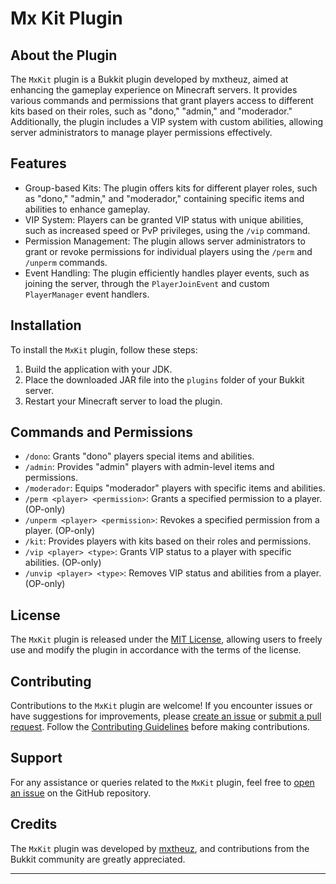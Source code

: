 # Mx Kit Plugin

## About the Plugin

The `MxKit` plugin is a Bukkit plugin developed by mxtheuz, aimed at enhancing the gameplay experience on Minecraft servers. It provides various commands and permissions that grant players access to different kits based on their roles, such as "dono," "admin," and "moderador." Additionally, the plugin includes a VIP system with custom abilities, allowing server administrators to manage player permissions effectively.

## Features

- Group-based Kits: The plugin offers kits for different player roles, such as "dono," "admin," and "moderador," containing specific items and abilities to enhance gameplay.
- VIP System: Players can be granted VIP status with unique abilities, such as increased speed or PvP privileges, using the `/vip` command.
- Permission Management: The plugin allows server administrators to grant or revoke permissions for individual players using the `/perm` and `/unperm` commands.
- Event Handling: The plugin efficiently handles player events, such as joining the server, through the `PlayerJoinEvent` and custom `PlayerManager` event handlers.

## Installation

To install the `MxKit` plugin, follow these steps:

1. Build the application with your JDK.
2. Place the downloaded JAR file into the `plugins` folder of your Bukkit server.
3. Restart your Minecraft server to load the plugin.

## Commands and Permissions

- `/dono`: Grants "dono" players special items and abilities.
- `/admin`: Provides "admin" players with admin-level items and permissions.
- `/moderador`: Equips "moderador" players with specific items and abilities.
- `/perm <player> <permission>`: Grants a specified permission to a player. (OP-only)
- `/unperm <player> <permission>`: Revokes a specified permission from a player. (OP-only)
- `/kit`: Provides players with kits based on their roles and permissions.
- `/vip <player> <type>`: Grants VIP status to a player with specific abilities. (OP-only)
- `/unvip <player> <type>`: Removes VIP status and abilities from a player. (OP-only)

## License

The `MxKit` plugin is released under the [MIT License](https://github.com/mxtheuz/mx-minecraft-kit/blob/master/LICENSE), allowing users to freely use and modify the plugin in accordance with the terms of the license.

## Contributing

Contributions to the `MxKit` plugin are welcome! If you encounter issues or have suggestions for improvements, please [create an issue](https://github.com/mxtheuz/mx-minecraft-kit/issues) or [submit a pull request](https://github.com/mxtheuz/MxKit/pulls). Follow the [Contributing Guidelines](https://github.com/mxtheuz/mx-minecraft-kit/blob/master/CONTRIBUTING.md) before making contributions.

## Support

For any assistance or queries related to the `MxKit` plugin, feel free to [open an issue](https://github.com/mxtheuz/mx-minecraft-kit/issues) on the GitHub repository.

## Credits

The `MxKit` plugin was developed by [mxtheuz](https://github.com/mxtheuz), and contributions from the Bukkit community are greatly appreciated.

---
